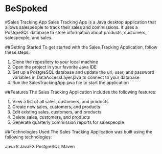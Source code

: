 # BeSpoked
#Sales Tracking App
Sales Tracking App is a Java desktop application that allows salespeople to track their sales and commissions. It uses a PostgreSQL database to store information about products, customers, salespeople, and sales.


##Getting Started
To get started with the Sales Tracking Application, follow these steps:

1. Clone the repository to your local machine
2. Open the project in your favorite Java IDE
3. Set up a PostgreSQL database and update the url, user, and password variables in DataAccessLayer.java to connect to your database
4. Run the SalesTrackingApp.java file to start the application

##Features
The Sales Tracking Application includes the following features:

1. View a list of all sales, customers, and products
2. Create new sales, customers, and products
3. Edit existing sales, customers, and products
4. Delete sales, customers, and products
5. Generate quarterly commission reports for salespeople

##Technologies Used
The Sales Tracking Application was built using the following technologies:

Java 8
JavaFX
PostgreSQL
Maven

